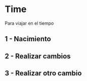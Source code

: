 # Time

Para viajar en el tiempo

## 1 - Nacimiento

## 2 - Realizar cambios

## 3 - Realizar otro cambio